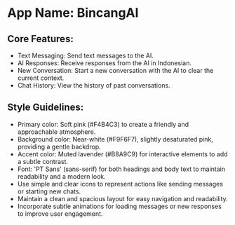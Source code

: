 # **App Name**: BincangAI

## Core Features:

- Text Messaging: Send text messages to the AI.
- AI Responses: Receive responses from the AI in Indonesian.
- New Conversation: Start a new conversation with the AI to clear the current context.
- Chat History: View the history of past conversations.

## Style Guidelines:

- Primary color: Soft pink (#F4B4C3) to create a friendly and approachable atmosphere.
- Background color: Near-white (#F9F6F7), slightly desaturated pink, providing a gentle backdrop.
- Accent color: Muted lavender (#B8A9C9) for interactive elements to add a subtle contrast.
- Font: 'PT Sans' (sans-serif) for both headings and body text to maintain readability and a modern look.
- Use simple and clear icons to represent actions like sending messages or starting new chats.
- Maintain a clean and spacious layout for easy navigation and readability.
- Incorporate subtle animations for loading messages or new responses to improve user engagement.
